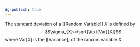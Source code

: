 ```yaml
---
dg-publish: true
---
```

The standard deviation of a [[Random Variable]] $X$ is defined by
$$\sigma_{X}:=\sqrt{\text{Var}[X]}$$
where $\text{Var}[X]$ is the [[Variance]] of the random variable $X$.